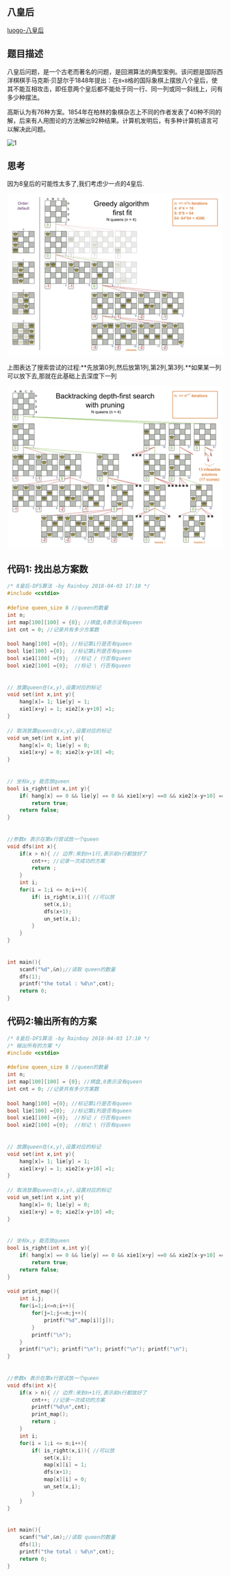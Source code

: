 ## 八皇后

[luogo-八皇后](https://www.luogu.org/problemnew/show/P1219)

## 题目描述

八皇后问题，是一个古老而著名的问题，是回溯算法的典型案例。该问题是国际西洋棋棋手马克斯·贝瑟尔于1848年提出：在`8×8`格的国际象棋上摆放八个皇后，使其不能互相攻击，即任意两个皇后都不能处于同一行、同一列或同一斜线上，问有多少种摆法。

高斯认为有76种方案。1854年在柏林的象棋杂志上不同的作者发表了40种不同的解，后来有人用图论的方法解出92种结果。计算机发明后，有多种计算机语言可以解决此问题。


![1](./8queen.ppm=400x400 "1")

## 思考

因为8皇后的可能性太多了,我们考虑少一点的4皇后.

![2](./4queen1.png)

上图表达了搜索尝试的过程:**先放第0列,然后放第1列,第2列,第3列.**如果某一列可以放下去,那就在此基础上去深度下一列

![3](./4queen2.png)

## 代码1: 找出总方案数


```c
/* 8皇后-DFS算法 -by Rainboy 2018-04-03 17:10 */
#include <cstdio>

#define queen_size 8 //queen的数量
int n;
int map[100][100] = {0}; //棋盘,0表示没有queen
int cnt = 0; //记录共有多少方案数

bool hang[100] ={0}; //标记第i行是否有queen
bool lie[100] ={0};  //标记第i列是否有queen
bool xie1[100] ={0};  //标记 / 行否有queen
bool xie2[100] ={0};  //标记 \ 行否有queen


// 放置queen在(x,y),设置对应的标记
void set(int x,int y){
    hang[x]= 1; lie[y] = 1;
    xie1[x+y] = 1; xie2[x-y+10] =1;
}

// 取消放置queen在(x,y),设置对应的标记
void un_set(int x,int y){
    hang[x]= 0; lie[y] = 0;
    xie1[x+y] = 0; xie2[x-y+10] =0;
}


// 坐标x,y 能否放queen
bool is_right(int x,int y){
    if( hang[x] == 0 && lie[y] == 0 && xie1[x+y] ==0 && xie2[x-y+10] == 0)
        return true;
    return false;
}


//参数x 表示在第x行尝试放一个queen
void dfs(int x){
    if(x > n){ // 边界:来到n+1行,表示前n行都放好了
        cnt++; //记录一次成功的方案
        return ;
    }
    int i;
    for(i = 1;i <= n;i++){
        if( is_right(x,i)){ //可以放
            set(x,i);
            dfs(x+1);
            un_set(x,i);
        }
    }
}


int main(){
    scanf("%d",&n);//读取 queen的数量
    dfs(1);
    printf("the total : %d\n",cnt);
    return 0;
}
```


## 代码2:输出所有的方案


```c
/* 8皇后-DFS算法 -by Rainboy 2018-04-03 17:10 */
/* 输出所有的方案 */
#include <cstdio>

#define queen_size 8 //queen的数量
int n;
int map[100][100] = {0}; //棋盘,0表示没有queen
int cnt = 0; //记录共有多少方案数

bool hang[100] ={0}; //标记第i行是否有queen
bool lie[100] ={0};  //标记第i列是否有queen
bool xie1[100] ={0};  //标记 / 行否有queen
bool xie2[100] ={0};  //标记 \ 行否有queen


// 放置queen在(x,y),设置对应的标记
void set(int x,int y){
    hang[x]= 1; lie[y] = 1;
    xie1[x+y] = 1; xie2[x-y+10] =1;
}

// 取消放置queen在(x,y),设置对应的标记
void un_set(int x,int y){
    hang[x]= 0; lie[y] = 0;
    xie1[x+y] = 0; xie2[x-y+10] =0;
}


// 坐标x,y 能否放queen
bool is_right(int x,int y){
    if( hang[x] == 0 && lie[y] == 0 && xie1[x+y] ==0 && xie2[x-y+10] == 0)
        return true;
    return false;
}

void print_map(){
    int i,j;
    for(i=1;i<=n;i++){
        for(j=1;j<=n;j++){
            printf("%d",map[i][j]);
        }
        printf("\n");
    }
    printf("\n"); printf("\n"); printf("\n"); printf("\n");
}


//参数x 表示在第x行尝试放一个queen
void dfs(int x){
    if(x > n){ // 边界:来到n+1行,表示前n行都放好了
        cnt++; //记录一次成功的方案
        printf("%d\n",cnt);
        print_map();
        return ;
    }
    int i;
    for(i = 1;i <= n;i++){
        if( is_right(x,i)){ //可以放
            set(x,i);
            map[x][i] = 1;
            dfs(x+1);
            map[x][i] = 0;
            un_set(x,i);
        }
    }
}


int main(){
    scanf("%d",&n);//读取 queen的数量
    dfs(1);
    printf("the total : %d\n",cnt);
    return 0;
}
```
